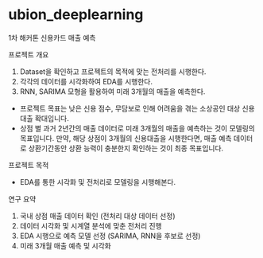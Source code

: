 # ubion_deeplearning

1차 해커톤 신용카드 매출 예측

프로젝트 개요
1. Dataset을 확인하고 프로젝트의 목적에 맞는 전처리를 시행한다.
2. 각각의 데이터를 시각화하여 EDA를 시행한다.
3. RNN, SARIMA 모형을 활용하여 미래 3개월의 매출을 예측한다.

- 프로젝트 목표는 낮은 신용 점수, 무담보로 인해 어려움을 겪는 소상공인 대상 신용 대출 확대입니다.
- 상점 별 과거 2년간의 매출 데이터로 미래 3개월의 매출을 예측하는 것이 모델링의 목표입니다. 만약, 해당 상점이 3개월의 신용대출을 시행한다면, 매출 예측 데이터로 상환기간동안 상환 능력이 충분한지 확인하는 것이 최종 목표입니다.

프로젝트 목적
- EDA를 통한 시각화 및 전처리로 모델링을 시행해본다.

연구 요약
1.	국내 상점 매출 데이터 확인 (전처리 대상 데이터 선정)
2.	데이터 시각화 및 시계열 분석에 맞춘 전처리 진행
3.	EDA 시행으로 예측 모델 선정 (SARIMA, RNN을 후보로 선정)
4.	미래 3개월 매출 예측 및 시각화
